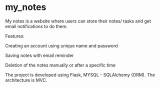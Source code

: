 # my_notes
My notes is a website where users can store their notes/ tasks and get email notifications to do them.

Features:

  Creating an account using unique name and password
  
  Saving notes with email reminder
  
  Deletion of the notes manually or after a specific time
  
  

The project is developed using Flask, MYSQL - SQLAlchemy (ORM).
The architecture is MVC.
